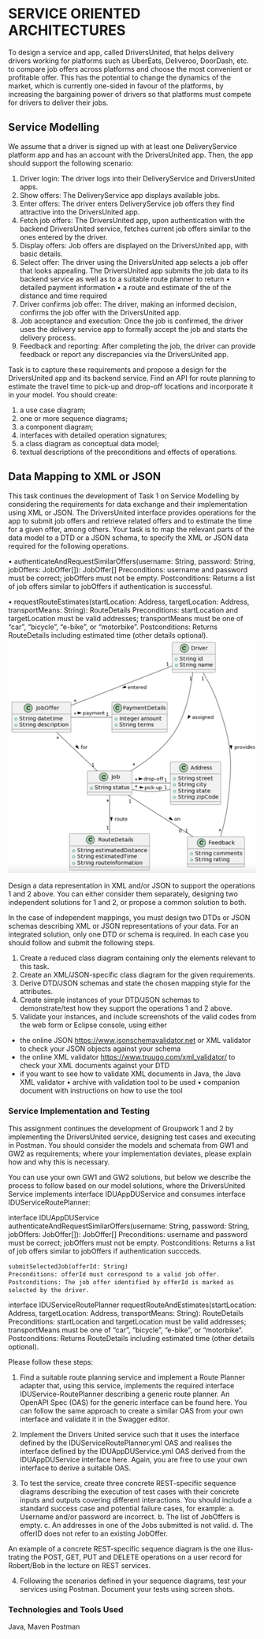 # SERVICE ORIENTED ARCHITECTURES

To design a service and app, called DriversUnited, that helps delivery drivers working for platforms such as UberEats, Deliveroo, DoorDash, etc. to compare job offers across platforms and choose the most convenient or profitable offer. This has the potential to change the dynamics of the market, which is currently one-sided in favour of the platforms, by increasing the bargaining power of drivers so that platforms must compete for drivers to deliver their jobs.

## Service Modelling

We assume that a driver is signed up with at least one DeliveryService platform app and has an account with the DriversUnited app. Then, the app should support the following scenario:

1.	Driver login: The driver logs into their DeliveryService and DriversUnited apps.
2.	Show offers: The DeliveryService app displays available jobs.
3.	Enter offers: The driver enters DeliveryService job offers they find attractive into the DriversUnited app.
4.	Fetch job offers: The DriversUnited app, upon authentication with the backend DriversUnited service, fetches current job offers similar to the ones entered by the driver.
5.	Display offers: Job offers are displayed on the DriversUnited app, with basic details.
6.	Select offer: The driver using the DriversUnited app selects a job offer that looks appealing. The DriversUnited app submits the job data to its backend service as well as to a suitable route planner to return 
•	detailed payment information
•	a route and estimate of the of the distance and time required 
7.	Driver confirms job offer: The driver, making an informed decision, confirms the job offer with the DriversUnited app.
8.	Job acceptance and execution: Once the job is confirmed, the driver uses the delivery service app to formally accept the job and starts the delivery process.
9.	Feedback and reporting: After completing the job, the driver can provide feedback or report any discrepancies via the DriversUnited app.


Task is to capture these requirements and propose a design for the DriversUnited app and its backend service. Find an API for route planning to estimate the travel time to pick-up and drop-off locations and incorporate it in your model. You should create:
1.	a use case diagram;
2.	one or more sequence diagrams; 
3.	a component diagram;
4.	interfaces with detailed operation signatures; 
5.	a class diagram as conceptual data model;
6.	textual descriptions of the preconditions and effects of operations.

## Data Mapping to XML or JSON
This task continues the development of Task 1 on Service Modelling by considering the requirements for data exchange and their implementation using XML or JSON. The DriversUnited interface provides operations for the app to submit job offers and retrieve related offers and to estimate the time for a given offer, among others. Your task is to map the relevant parts of the data model to a DTD or a JSON schema, to specify the XML or JSON data required for the following operations.

•	authenticateAndRequestSimilarOffers(username: String, password: String, jobOffers: JobOffer[]): JobOffer[]
Preconditions: 
username and password must be correct; jobOffers must not be empty.
Postconditions: 
Returns a list of job offers similar to jobOffers if authentication is successful.

•	requestRouteEstimates(startLocation: Address, targetLocation: Address, transportMeans: String): RouteDetails
Preconditions: 
	startLocation and targetLocation must be valid addresses; 
	transportMeans must be one of “car”, “bicycle”, “e-bike”, or “motorbike”.
Postconditions: 
Returns RouteDetails including estimated time (other details optional).
![DataModel](task-image/data-model.png)

Design a data representation in XML and/or JSON to support the operations 1 and 2 above. You can either consider them separately, designing two independent solutions for 1 and 2, or propose a common solution to both. 

In the case of independent mappings, you must design two DTDs or JSON schemas describing XML or JSON representations of your data. For an integrated solution, only one DTD or schema is required. In each case you should follow and submit the following steps. 

1.	Create a reduced class diagram containing only the elements relevant to this task. 
2.	Create an XML/JSON-specific class diagram for the given requirements.
3.	Derive DTD/JSON schemas and state the chosen mapping style for the attributes. 
4.	Create simple instances of your DTD/JSON schemas to demonstrate/test how they support the operations 1 and 2 above.
5.	Validate your instances, and include screenshots of the valid codes from the web form or Eclipse console, using either
-	the online JSON https://www.jsonschemavalidator.net or XML validator to check your JSON objects against your schema 
-	the online XML validator https://www.truugo.com/xml_validator/ to check your XML documents against your DTD
-	if you want to see how to validate XML documents in Java, the Java XML validator •  archive with validation tool to be used 
•  companion document with instructions on how to use the tool
  
### Service Implementation and Testing

This assignment continues the development of Groupwork 1 and 2 by implementing the DriversUnited service, designing test cases and executing in Postman. You should consider the models and schemata from GW1 and GW2 as requirements; where your implementation deviates, please explain how and why this is necessary.

You can use your own GW1 and GW2 solutions, but below we describe the process to follow based on our model solutions, where the DriversUnited Service implements interface IDUAppDUService and consumes interface IDUServiceRoutePlanner:

interface IDUAppDUService 
    authenticateAndRequestSimilarOffers(username: String, password: String, 
jobOffers: JobOffer[]): JobOffer[]
	Preconditions: username and password must be correct; jobOffers must not be empty.
	Postconditions: Returns a list of job offers similar to jobOffers if authentication succceds.

    submitSelectedJob(offerId: String)
	Preconditions: offerId must correspond to a valid job offer.
	Postconditions: The job offer identified by offerId is marked as selected by the driver.

interface IDUServiceRoutePlanner
    requestRouteAndEstimates(startLocation: Address, targetLocation: Address, 
transportMeans: String): RouteDetails
	Preconditions: 
		startLocation and targetLocation must be valid addresses; 
		transportMeans must be one of “car”, “bicycle”, “e-bike”, or “motorbike”.
	Postconditions: Returns RouteDetails including estimated time (other details optional).

Please follow these steps: 

1.	Find a suitable route planning service and implement a Route Planner adapter that, using this service, implements the required interface IDUService-RoutePlanner describing a generic route planner. An OpenAPI Spec (OAS) for the generic interface can be found here. You can follow the same approach to create a similar OAS from your own interface and validate it in the Swagger editor.
 
2.	Implement the Drivers United service such that it uses the interface defined by the IDUServiceRoutePlanner.yml OAS and realises the interface defined by the IDUAppDUService.yml OAS derived from the IDUAppDUService interface here. Again, you are free to use your own interface to derive a suitable OAS. 

3.	To test the service, create three concrete REST-specific sequence diagrams describing the execution of test cases with their concrete inputs and outputs covering different interactions. You should include a standard success case and potential failure cases, for example:
a.	Username and/or password are incorrect.
b.	The list of JobOffers is empty.
c.	An addresses in one of the Jobs submitted is not valid.
d.	The offerID does not refer to an existing JobOffer. 

An example of a concrete REST-specific sequence diagram is the one illus-trating the POST, GET, PUT and DELETE operations on a user record for Robert/Bob in the lecture on REST services. 

4.	Following the scenarios defined in your sequence diagrams, test your services using Postman. Document your tests using screen shots.

### Technologies and Tools Used
Java, Maven
Postman
